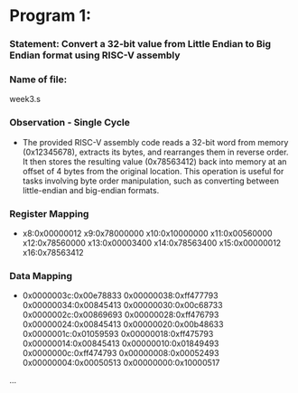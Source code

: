 # Program 1: 
### Statement: Convert a 32-bit value from Little Endian to Big Endian format using RISC-V assembly

### Name of file:
week3.s

### Observation - Single Cycle
- The provided RISC-V assembly code reads a 32-bit word from memory (0x12345678), extracts its bytes, and rearranges them in reverse order. It then stores the resulting value (0x78563412) back into memory at an offset of 4 bytes from the original location. This operation is useful for tasks involving byte order manipulation, such as converting between little-endian and big-endian formats.
 
### Register Mapping
- x8:0x00000012
  x9:0x78000000
  x10:0x10000000
  x11:0x00560000
  x12:0x78560000
  x13:0x00003400
  x14:0x78563400
  x15:0x00000012
  x16:0x78563412
  

### Data Mapping
- 0x0000003c:0x00e78833
  0x00000038:0xff477793
  0x00000034:0x00845413
  0x00000030:0x00c68733
  0x0000002c:0x00869693
  0x00000028:0xff476793
  0x00000024:0x00845413
  0x00000020:0x00b48633
  0x0000001c:0x01059593
  0x00000018:0xff475793
  0x00000014:0x00845413
  0x00000010:0x01849493
  0x0000000c:0xff474793
  0x00000008:0x00052493
  0x00000004:0x00050513
  0x00000000:0x10000517


...
